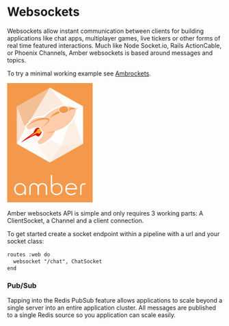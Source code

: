# Websockets

Websockets allow instant communication between clients for building applications like chat apps, multiplayer games, live tickers or other forms of real time featured interactions. Much like Node Socket.io, Rails ActionCable, or Phoenix Channels, Amber websockets is based around messages and topics.

To try a minimal working example see [Ambrockets](https://ambrockets.herokuapp.com/).

[![ambrockets](https://raw.githubusercontent.com/faustinoaq/ambrockets/master/src/assets/images/logo.png)](https://ambrockets.herokuapp.com)

Amber websockets API is simple and only requires 3 working parts: A ClientSocket, a Channel and a client connection.

To get started create a socket endpoint within a pipeline with a url and your socket class:

```crystal
routes :web do
  websocket "/chat", ChatSocket
end
```

### Pub/Sub

Tapping into the Redis PubSub feature allows applications to scale beyond a single server into an entire application cluster.  All messages are published to a single Redis source so you application can scale easily.